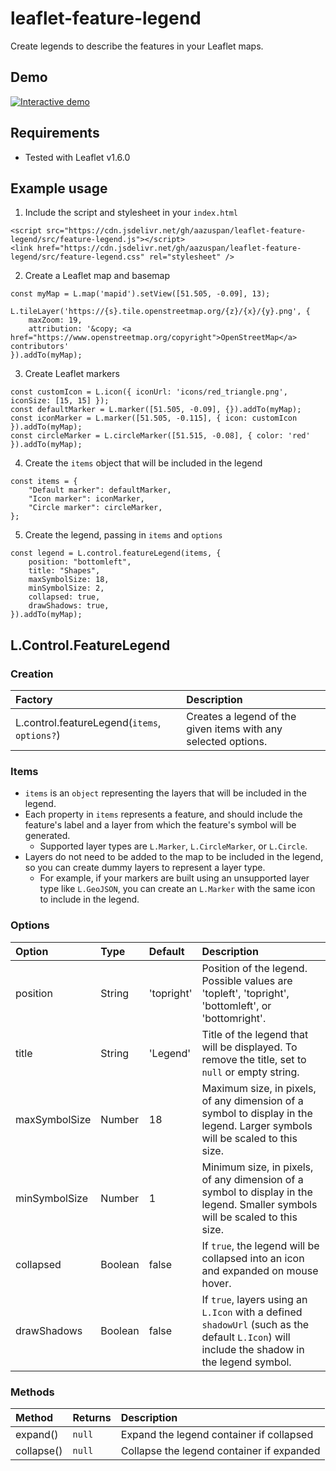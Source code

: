 # leaflet-feature-legend
Create legends to describe the features in your Leaflet maps.

## Demo
<a href="https://aazuspan.github.io/leaflet-feature-legend/demo/index.html"><img src="https://raw.githubusercontent.com/aazuspan/leaflet-feature-legend/master/demo/example.jpg" title="Interactive demo" /></a>

## Requirements
- Tested with Leaflet v1.6.0

## Example usage
1.  Include the script and stylesheet in your `index.html`
```
<script src="https://cdn.jsdelivr.net/gh/aazuspan/leaflet-feature-legend/src/feature-legend.js"></script>
<link href="https://cdn.jsdelivr.net/gh/aazuspan/leaflet-feature-legend/src/feature-legend.css" rel="stylesheet" />
```

2. Create a Leaflet map and basemap
```
const myMap = L.map('mapid').setView([51.505, -0.09], 13);

L.tileLayer('https://{s}.tile.openstreetmap.org/{z}/{x}/{y}.png', {
    maxZoom: 19,
    attribution: '&copy; <a href="https://www.openstreetmap.org/copyright">OpenStreetMap</a> contributors'
}).addTo(myMap);
```

3. Create Leaflet markers
```
const customIcon = L.icon({ iconUrl: 'icons/red_triangle.png', iconSize: [15, 15] });
const defaultMarker = L.marker([51.505, -0.09], {}).addTo(myMap);
const iconMarker = L.marker([51.505, -0.115], { icon: customIcon }).addTo(myMap);
const circleMarker = L.circleMarker([51.515, -0.08], { color: 'red' }).addTo(myMap);
```

4. Create the `items` object that will be included in the legend
```
const items = {
    "Default marker": defaultMarker,
    "Icon marker": iconMarker,
    "Circle marker": circleMarker,
};
```

5. Create the legend, passing in `items` and `options`
```
const legend = L.control.featureLegend(items, {
    position: "bottomleft",
    title: "Shapes",
    maxSymbolSize: 18,
    minSymbolSize: 2,
    collapsed: true,
    drawShadows: true,
}).addTo(myMap);
```

## L.Control.FeatureLegend

### Creation
| Factory | Description |
| :--- | :--- |
| L.control.featureLegend(`items`, `options?`) | Creates a legend of the given items with any selected options. |

### Items
- `items` is an `object` representing the layers that will be included in the legend. 
- Each property in `items` represents a feature, and should include the feature's label and a layer from which the feature's symbol will be generated.
  - Supported layer types are `L.Marker`, `L.CircleMarker`, or `L.Circle`. 
- Layers do not need to be added to the map to be included in the legend, so you can create dummy layers to represent a layer type.
  - For example, if your markers are built using an unsupported layer type like `L.GeoJSON`, you can create an `L.Marker` with the same icon to include in the legend.

### Options

| Option | Type | Default | Description |
| :--- | :--- | :--- | :--- |
| position | String | 'topright' | Position of the legend. Possible values are 'topleft', 'topright', 'bottomleft', or 'bottomright'. |
| title | String | 'Legend' | Title of the legend that will be displayed. To remove the title, set to `null` or empty string. |
| maxSymbolSize | Number | 18 | Maximum size, in pixels, of any dimension of a symbol to display in the legend. Larger symbols will be scaled to this size. |
| minSymbolSize | Number | 1 | Minimum size, in pixels, of any dimension of a symbol to display in the legend. Smaller symbols will be scaled to this size. |
| collapsed | Boolean | false | If `true`, the legend will be collapsed into an icon and expanded on mouse hover. |
| drawShadows | Boolean | false | If `true`, layers using an `L.Icon` with a defined `shadowUrl` (such as the default `L.Icon`) will include the shadow in the legend symbol. |

### Methods
| Method | Returns | Description |
| :--- | :--- | :--- |
| expand() | `null` | Expand the legend container if collapsed |
| collapse() | `null` | Collapse the legend container if expanded |
